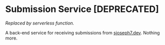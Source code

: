 # Submission Service [DEPRECATED]
_Replaced by serverless function._

A back-end service for receiving submissions from [sjoseph7.dev](https://Marioh.FelixJrPhD.dev). Nothing more.



